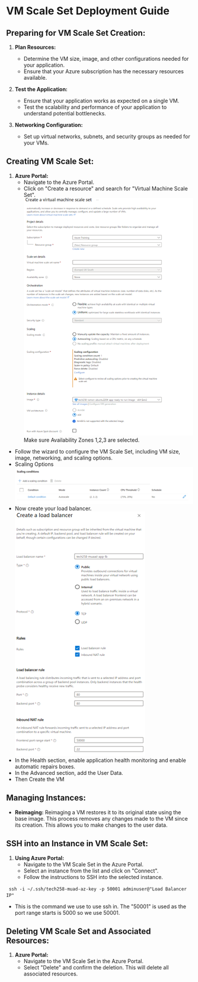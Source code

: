 # VM Scale Set Deployment Guide

## Preparing for VM Scale Set Creation:

1. **Plan Resources:**
   - Determine the VM size, image, and other configurations needed for your application.
   - Ensure that your Azure subscription has the necessary resources available.

2. **Test the Application:**
   - Ensure that your application works as expected on a single VM.
   - Test the scalability and performance of your application to understand potential bottlenecks.

3. **Networking Configuration:**
   - Set up virtual networks, subnets, and security groups as needed for your VMs.

## Creating VM Scale Set:

1. **Azure Portal:**
   - Navigate to the Azure Portal.
   - Click on "Create a resource" and search for "Virtual Machine Scale Set".
  ![alt text](images/createvmss.png)
  Make sure Availability Zones 1,2,3 are selected.
- Follow the wizard to configure the VM Scale Set, including VM size, image, networking, and scaling options.
- Scaling Options 
  ![alt text](images/scaling.png)
- Now create your load balancer.
  ![alt text](images/cerateload.png)
- In the Health section, enable application health monitoring and enable automatic repairs boxes.
- In the Advanced section, add the User Data.
- Then Create the VM
  

## Managing Instances:

- **Reimaging:** Reimaging a VM restores it to its original state using the base image. This process removes any changes made to the VM since its creation. This allows you to make changes to the user data.


## SSH into an Instance in VM Scale Set:

1. **Using Azure Portal:**
   - Navigate to the VM Scale Set in the Azure Portal.
   - Select an instance from the list and click on "Connect".
   - Follow the instructions to SSH into the selected instance.
  
  ``` ssh -i ~/.ssh/tech258-muad-az-key -p 50001 adminuser@"Load Balancer IP"```

  - This is the command we use to use ssh in. The "50001" is used as the port range starts is 5000 so we use 50001.

## Deleting VM Scale Set and Associated Resources:

1. **Azure Portal:**
   - Navigate to the VM Scale Set in the Azure Portal.
   - Select "Delete" and confirm the deletion. This will delete all associated resources.


